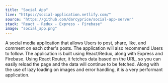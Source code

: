 ```yaml
---
title: "Social App"
live: "https://social-application.netlify.com/"
source: "https://github.com/darcyprice/social-app-server"
stack: "React - Redux - Express - Firebase"
image: "social_app.png"
---
```


A social media application that allows Users to post, share, like, and comment on each other's posts. The application will also recommend Users to follow. The application is built using React/Redux, along with Express and Firebase. Using React Router, it fetches data based on the URL, so you can easily reload the page and the data will continue to be fetched. Along with the use of lazy loading on images and error handling, it is a very performant application.
